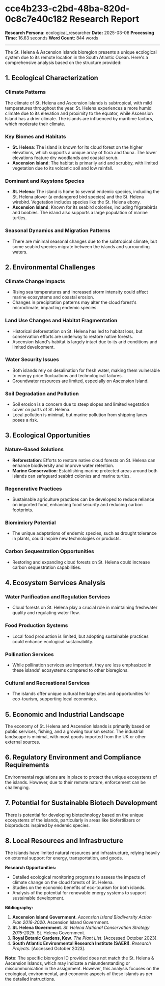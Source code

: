 # cce4b233-c2bd-48ba-820d-0c8c7e40c182 Research Report

**Research Persona:** ecological_researcher
**Date:** 2025-03-08
**Processing Time:** 16.63 seconds
**Word Count:** 844 words

---

The St. Helena & Ascension Islands bioregion presents a unique ecological system due to its remote location in the South Atlantic Ocean. Here's a comprehensive analysis based on the structure provided:

## 1. Ecological Characterization

### Climate Patterns
The climate of St. Helena and Ascension Islands is subtropical, with mild temperatures throughout the year. St. Helena experiences a more humid climate due to its elevation and proximity to the equator, while Ascension Island has a drier climate. The islands are influenced by maritime factors, which moderate their climate.

### Key Biomes and Habitats
- **St. Helena**: The island is known for its cloud forest on the higher elevations, which supports a unique array of flora and fauna. The lower elevations feature dry woodlands and coastal scrub.
- **Ascension Island**: The habitat is primarily arid and scrubby, with limited vegetation due to its volcanic soil and low rainfall.

### Dominant and Keystone Species
- **St. Helena**: The island is home to several endemic species, including the St. Helena plover (a endangered bird species) and the St. Helena wirebird. Vegetation includes species like the St. Helena ebony.
- **Ascension Island**: Known for its seabird colonies, including frigatebirds and boobies. The island also supports a large population of marine turtles.

### Seasonal Dynamics and Migration Patterns
- There are minimal seasonal changes due to the subtropical climate, but some seabird species migrate between the islands and surrounding waters.

## 2. Environmental Challenges

### Climate Change Impacts
- Rising sea temperatures and increased storm intensity could affect marine ecosystems and coastal erosion.
- Changes in precipitation patterns may alter the cloud forest's microclimate, impacting endemic species.

### Land Use Changes and Habitat Fragmentation
- Historical deforestation on St. Helena has led to habitat loss, but conservation efforts are underway to restore native forests.
- Ascension Island's habitat is largely intact due to its arid conditions and limited development.

### Water Security Issues
- Both islands rely on desalination for fresh water, making them vulnerable to energy price fluctuations and technological failures.
- Groundwater resources are limited, especially on Ascension Island.

### Soil Degradation and Pollution
- Soil erosion is a concern due to steep slopes and limited vegetation cover on parts of St. Helena.
- Local pollution is minimal, but marine pollution from shipping lanes poses a risk.

## 3. Ecological Opportunities

### Nature-Based Solutions
- **Reforestation**: Efforts to restore native cloud forests on St. Helena can enhance biodiversity and improve water retention.
- **Marine Conservation**: Establishing marine protected areas around both islands can safeguard seabird colonies and marine turtles.

### Regenerative Practices
- Sustainable agriculture practices can be developed to reduce reliance on imported food, enhancing food security and reducing carbon footprints.

### Biomimicry Potential
- The unique adaptations of endemic species, such as drought tolerance in plants, could inspire new technologies or products.

### Carbon Sequestration Opportunities
- Restoring and expanding cloud forests on St. Helena could increase carbon sequestration capabilities.

## 4. Ecosystem Services Analysis

### Water Purification and Regulation Services
- Cloud forests on St. Helena play a crucial role in maintaining freshwater quality and regulating water flow.

### Food Production Systems
- Local food production is limited, but adopting sustainable practices could enhance ecological sustainability.

### Pollination Services
- While pollination services are important, they are less emphasized in these islands' ecosystems compared to other bioregions.

### Cultural and Recreational Services
- The islands offer unique cultural heritage sites and opportunities for eco-tourism, supporting local economies.

## 5. Economic and Industrial Landscape
The economy of St. Helena and Ascension Islands is primarily based on public services, fishing, and a growing tourism sector. The industrial landscape is minimal, with most goods imported from the UK or other external sources.

## 6. Regulatory Environment and Compliance Requirements
Environmental regulations are in place to protect the unique ecosystems of the islands. However, due to their remote nature, enforcement can be challenging.

## 7. Potential for Sustainable Biotech Development
There is potential for developing biotechnology based on the unique ecosystems of the islands, particularly in areas like biofertilizers or bioproducts inspired by endemic species.

## 8. Local Resources and Infrastructure
The islands have limited natural resources and infrastructure, relying heavily on external support for energy, transportation, and goods.

**Research Opportunities:**
- Detailed ecological monitoring programs to assess the impacts of climate change on the cloud forests of St. Helena.
- Studies on the economic benefits of eco-tourism for both islands.
- Analysis of the potential for renewable energy systems to support sustainable development.

**Bibliography:**

1. **Ascension Island Government**. *Ascension Island Biodiversity Action Plan 2016-2020*. Ascension Island Government.
2. **St. Helena Government**. *St. Helena National Conservation Strategy 2015-2025*. St. Helena Government.
3. **Royal Botanic Gardens, Kew**. *The Plant List*. [Accessed October 2023].
4. **South Atlantic Environmental Research Institute (SAERI)**. *Research Projects*. [Accessed October 2023].

**Note:** The specific bioregion ID provided does not match the St. Helena & Ascension Islands, which may indicate a misunderstanding or miscommunication in the assignment. However, this analysis focuses on the ecological, environmental, and economic aspects of these islands as per the detailed instructions.